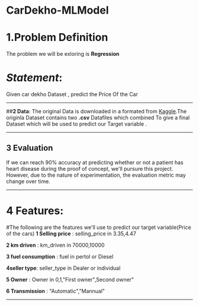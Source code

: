 # CarDekho-MLModel
# **1.Problem Definition**
 The problem we will be exloring is **Regression**
# *Statement*:

Given car dekho Dataset  ,   predict the Price Of the Car 

---






##**2  Data**:
 The original Data is downloaded in a formated  from  [Kaggle](https://www.kaggle.com/nehalbirla/vehicle-dataset-from-cardekho).The originla Dataset contains two **.csv** Datafiles which combined To give a final Dataset which will be used to predict our Target variable .

---

## **3 Evaluation**
If we can reach 90% accuracy at predicting whether or not a patient has heart disease during the proof of concept, we'll pursure this project.
However, due to the nature of experimentation, the evaluation metric may change over time.

---
# **4 Features**:

#The following are the features we'll use to predict our target variable(Price of the cars)
  **1 Selling price** : selling_price in 3.35,4.47
  
  **2 km driven**   : km_driven in 70000,10000

  **3 fuel consumption** : fuel in pertol or Diesel

  **4seller type**: seller_type in Dealer or individual

  **5 Owner** : Owner in 0,1,"First owner",Second owner"

  **6 Transmission** : "Automatic","Mannual"

---








